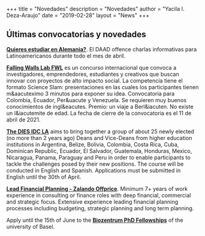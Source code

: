 +++
title = "Novedades"
description = "Novedades"
author = "Yacila I. Deza-Araujo"
date = "2019-02-28"
layout = "News"
+++

## &Uacute;ltimas convocatorias y novedades

[**Quieres estudiar en Alemania?**](https://www.daad.co/es/quienes-somos/eventos-y-charlas-programadas/). El DAAD offence charlas informativas para Latinoamericanos durante todo el mes de abril.

[**Falling Walls Lab FWL**](https://www.daad.co/es/quienes-somos/fwlcolombia-2021/) es un concurso internacional que convoca a investigadores, emprendedores, estudiantes y creativos que buscan innovar con proyectos de alto impacto social. La competencia tiene el formato Science Slam: presentaciones en las cuales los participantes tienen m&aacuteximo 3 minutos para exponer su idea. Convocatoria para Colombia, Ecuador, Per&uacute y Venezuela. Se requieren muy buenos conocimientos de ingl&eacutes. Premio: un viaje a Berl&iacuten. No existe un l&iacutemite de edad. La fecha de cierre de la convocatoria es el 11 de abril de 2021. 

[**The DIES IDC LA**](https://www.idc-latinamerica.com/content/course-description-2021-2022) aims to bring together a group of about 25 newly elected (no more than 2 years ago) Deans and Vice-Deans from higher education institutions in Argentina, Belize, Bolivia, Colombia, Costa Rica, Cuba, Dominican Republic, Ecuador, El Salvador, Guatemala, Honduras, Mexico, Nicaragua, Panama, Paraguay and Peru in order to enable participants to tackle the challenges posed by their new positions.
The course will be conducted in English and Spanish. Applications must be submitted in English until the 30th of April.

[**Lead Financial Planning - Zalando Offprice**](https://jobs.zalando.com/en/jobs/2568990/?gh_jid=2568990&gh_src=cfd7b9ca1). Minimum 7+ years of work experience in consulting or finance roles with deep financial, commercial and strategic focus. Extensive experience leading financial planning processes including budgeting, strategic planning and long term planning.
 
Apply until the 15th of June to the [**Biozentrum PhD Fellowships**](https://jobs.unibas.ch/offene-stellen/biozentrum-phd-fellowships-summer-call-2021/ae846829-6e0d-4f39-97c6-e6883672f4c7) of the university of Basel.









